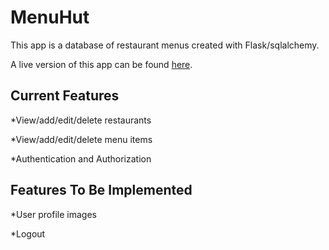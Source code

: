 # MenuHut

This app is a database of restaurant menus created with Flask/sqlalchemy.

A live version of this app can be found [here](https://stark-caverns-79622.herokuapp.com/).

## Current Features
*View/add/edit/delete restaurants

*View/add/edit/delete menu items

*Authentication and Authorization

## Features To Be Implemented

*User profile images

*Logout
